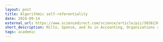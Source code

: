 ```yaml
---
layout: post
title: Algorithmic self-referentiality
date: 2024-09-14
external_url: https://www.sciencedirect.com/science/article/pii/S0361368224000278
short_description: Millo, Spence, and Xu in Accounting, Organizations and Society.
tags: academic
---
```

